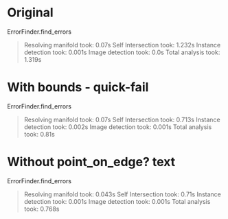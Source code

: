 # Original

ErrorFinder.find_errors
> Resolving manifold took: 0.07s
> Self Intersection took: 1.232s
> Instance detection took: 0.001s
> Image detection took: 0.0s
> Total analysis took: 1.319s

# With bounds - quick-fail

ErrorFinder.find_errors
> Resolving manifold took: 0.07s
> Self Intersection took: 0.713s
> Instance detection took: 0.002s
> Image detection took: 0.001s
> Total analysis took: 0.81s

# Without point_on_edge? text

ErrorFinder.find_errors
> Resolving manifold took: 0.043s
> Self Intersection took: 0.71s
> Instance detection took: 0.001s
> Image detection took: 0.001s
> Total analysis took: 0.768s
